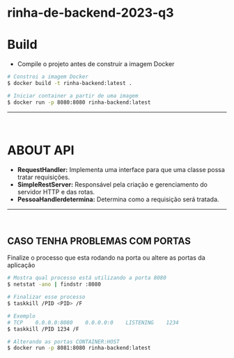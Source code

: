 # rinha-de-backend-2023-q3

# Build
- Compile o projeto antes de construir a imagem Docker

``` bash
# Constroi a imagem Docker
$ docker build -t rinha-backend:latest .

# Iniciar container a partir de uma imagem
$ docker run -p 8080:8080 rinha-backend:latest
```
---
<br/>

# ABOUT API

- **RequestHandler:**         Implementa uma interface para que uma classe possa tratar requisições.
- **SimpleRestServer:**       Responsável pela criação e gerenciamento do servidor HTTP e das rotas.
- **PessoaHandlerdetermina:** Determina como a requisição será tratada.
---
<br/>

## CASO TENHA PROBLEMAS COM PORTAS

<p>Finalize o processo que esta rodando na porta ou altere as portas da aplicação</p>

``` bash
# Mostra qual processo está utilizando a porta 8080
$ netstat -ano | findstr :8080

# Finalizar esse processo
$ taskkill /PID <PID> /F

# Exemplo
# TCP    0.0.0.0:8080    0.0.0.0:0    LISTENING    1234
$ taskkill /PID 1234 /F
```

``` bash
# Alterando as portas CONTAINER:HOST
$ docker run -p 8081:8080 rinha-backend:latest
```